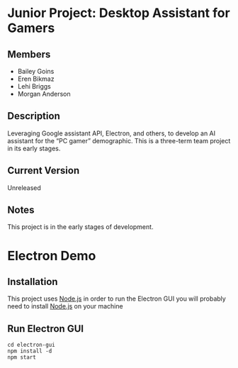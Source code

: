 # Junior Project: Desktop Assistant for Gamers
## Members
* Bailey Goins
* Eren Bikmaz
* Lehi Briggs
* Morgan Anderson

## Description
Leveraging Google assistant API, Electron, and others, to develop an AI assistant for the “PC gamer” demographic. This is a three-term team project in its early stages.

## Current Version
Unreleased

## Notes
This project is in the early stages of development.
# Electron Demo

## Installation

This project uses [Node.js](https://nodejs.org/en/download/) in order to run the Electron GUI you will probably need to install [Node.js](https://nodejs.org/en/download/) on your machine

## Run Electron GUI

```
cd electron-gui
npm install -d
npm start
```
